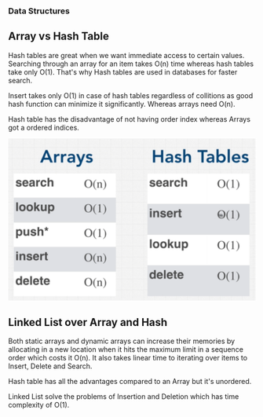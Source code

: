 ### Data Structures

## Array vs Hash Table

Hash tables are great when we want immediate access to certain values. Searching through an array for an item takes O(n) time whereas hash tables take only O(1). That's why Hash tables are used in databases for faster search.

Insert takes only O(1) in case of hash tables regardless of collitions as good hash function can minimize it significantly. Whereas arrays need O(n).

Hash table has the disadvantage of not having order index whereas Arrays got a ordered indices.

![](../images/arrayvshash.png)

## Linked List over Array and Hash

Both static arrays and dynamic arrays can increase their memories by allocating in a new location when it hits the maximum limit in a sequence order which costs it O(n). It also takes linear time to iterating over items to Insert, Delete and Search.

Hash table has all the advantages compared to an Array but it's unordered.

Linked List solve the problems of Insertion and Deletion which has time complexity of O(1).
